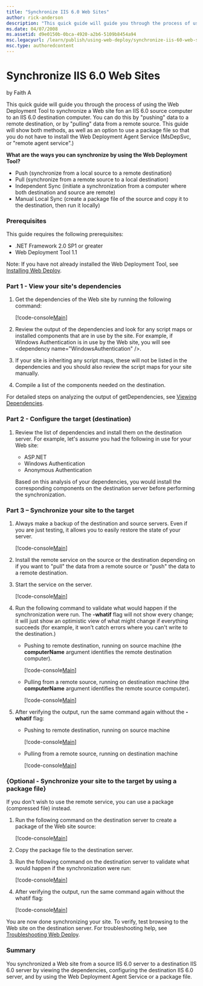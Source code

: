 ```yaml
---
title: "Synchronize IIS 6.0 Web Sites"
author: rick-anderson
description: "This quick guide will guide you through the process of using the Web Deployment Tool to synchronize a Web site fon an IIS 6.0 source computer to an IIS 6.0 d..."
ms.date: 04/07/2008
ms.assetid: d9e0150b-0bca-4920-a2b6-5109b8454a94
msc.legacyurl: /learn/publish/using-web-deploy/synchronize-iis-60-web-sites
msc.type: authoredcontent
---
```

# Synchronize IIS 6.0 Web Sites

by Faith A

This quick guide will guide you through the process of using the Web Deployment Tool to synchronize a Web site fon an IIS 6.0 source computer to an IIS 6.0 destination computer. You can do this by "pushing" data to a remote destination, or by "pulling" data from a remote source. This guide will show both methods, as well as an option to use a package file so that you do not have to install the Web Deployment Agent Service (MsDepSvc, or "remote agent service".)

**What are the ways you can synchronize by using the Web Deployment Tool?**

- Push (synchronize from a local source to a remote destination)
- Pull (synchronize from a remote source to a local destination)
- Independent Sync (initiate a synchronization from a computer where both destination and source are remote)
- Manual Local Sync (create a package file of the source and copy it to the destination, then run it locally)

### Prerequisites

This guide requires the following prerequisites:

- .NET Framework 2.0 SP1 or greater
- Web Deployment Tool 1.1

Note: If you have not already installed the Web Deployment Tool, see [Installing Web Deploy](use-the-web-deployment-tool.md "Installing the Web Deploy").

### Part 1 - View your site's dependencies

1. Get the dependencies of the Web site by running the following command:  

    [!code-console[Main](synchronize-iis-60-web-sites/samples/sample1.cmd)]
2. Review the output of the dependencies and look for any script maps or installed components that are in use by the site. For example, if Windows Authentication is in use by the Web site, you will see &lt;dependency name="WindowsAuthentication" /&gt;.
3. If your site is inheriting any script maps, these will not be listed in the dependencies and you should also review the script maps for your site manually.
4. Compile a list of the components needed on the destination.

For detailed steps on analyzing the output of getDependencies, see [Viewing Dependencies](https://technet.microsoft.com/library/dd569091(WS.10).aspx "Viewing Dependencies").

### Part 2 - Configure the target (destination)

1. Review the list of dependencies and install them on the destination server. For example, let's assume you had the following in use for your Web site: 

    - ASP.NET
    - Windows Authentication
    - Anonymous Authentication

   Based on this analysis of your dependencies, you would install the corresponding components on the destination server before performing the synchronization.

### Part 3 – Synchronize your site to the target

1. Always make a backup of the destination and source servers. Even if you are just testing, it allows you to easily restore the state of your server.  

    [!code-console[Main](synchronize-iis-60-web-sites/samples/sample2.cmd)]
2. Install the remote service on the source or the destination depending on if you want to "pull" the data from a remote source or "push" the data to a remote destination.
3. Start the service on the server.  

    [!code-console[Main](synchronize-iis-60-web-sites/samples/sample3.cmd)]
4. Run the following command to validate what would happen if the synchronization were run. The **-whatif** flag will not show every change; it will just show an optimistic view of what might change if everything succeeds (for example, it won't catch errors where you can't write to the destination.)  

    - Pushing to remote destination, running on source machine (the **computerName** argument identifies the remote destination computer).  

        [!code-console[Main](synchronize-iis-60-web-sites/samples/sample4.cmd)]
    - Pulling from a remote source, running on destination machine (the **computerName** argument identifies the remote source computer).  

        [!code-console[Main](synchronize-iis-60-web-sites/samples/sample5.cmd)]
5. After verifying the output, run the same command again without the **-whatif** flag:  

    - Pushing to remote destination, running on source machine  

        [!code-console[Main](synchronize-iis-60-web-sites/samples/sample6.cmd)]
    - Pulling from a remote source, running on destination machine  

        [!code-console[Main](synchronize-iis-60-web-sites/samples/sample7.cmd)]

### {Optional - Synchronize your site to the target by using a package file}

If you don't wish to use the remote service, you can use a package (compressed file) instead.

1. Run the following command on the destination server to create a package of the Web site source:  

    [!code-console[Main](synchronize-iis-60-web-sites/samples/sample8.cmd)]
2. Copy the package file to the destination server.
3. Run the following command on the destination server to validate what would happen if the synchronization were run:  

    [!code-console[Main](synchronize-iis-60-web-sites/samples/sample9.cmd)]
4. After verifying the output, run the same command again without the whatif flag:  

    [!code-console[Main](synchronize-iis-60-web-sites/samples/sample10.cmd)]

You are now done synchronizing your site. To verify, test browsing to the Web site on the destination server. For troubleshooting help, see [Troubleshooting Web Deploy](../troubleshooting-web-deploy/troubleshooting-web-deploy.md "Troubleshooting Web Deploy").

### Summary

You synchronized a Web site from a source IIS 6.0 server to a destination IIS 6.0 server by viewing the dependencies, configuring the destination IIS 6.0 server, and by using the Web Deployment Agent Service or a package file.
